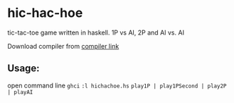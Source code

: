 hic-hac-hoe
===========

tic-tac-toe game written in haskell. 1P vs AI, 2P and AI vs. AI

Download compiler from [compiler link](http://www.haskell.org/platform/)

Usage:
------
open command line
`ghci`
`:l hichachoe.hs`
`play1P | play1PSecond | play2P | playAI`
